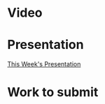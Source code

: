 
# Video

# Presentation
[This Week's Presentation](_presentations/presentationWeek20.md)

# Work to submit